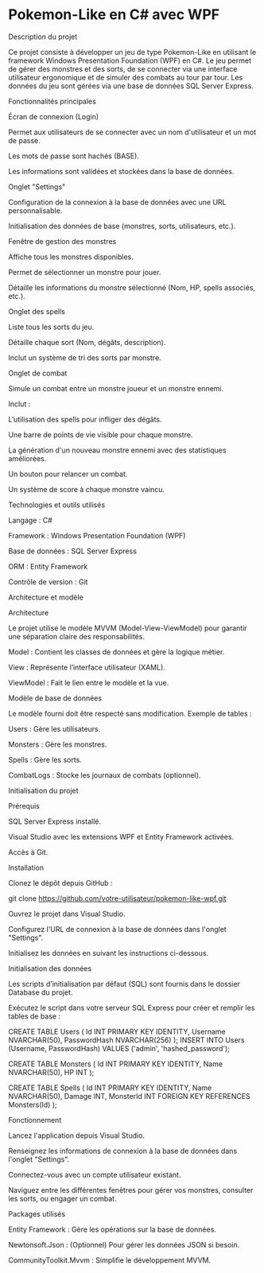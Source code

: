 # Pokemon-Like en C# avec WPF

Description du projet

Ce projet consiste à développer un jeu de type Pokemon-Like en utilisant le framework Windows Presentation Foundation (WPF) en C#. Le jeu permet de gérer des monstres et des sorts, de se connecter via une interface utilisateur ergonomique et de simuler des combats au tour par tour. Les données du jeu sont gérées via une base de données SQL Server Express.

Fonctionnalités principales

Écran de connexion (Login)

Permet aux utilisateurs de se connecter avec un nom d'utilisateur et un mot de passe.

Les mots de passe sont hachés (BASE).

Les informations sont validées et stockées dans la base de données.

Onglet "Settings"

Configuration de la connexion à la base de données avec une URL personnalisable.

Initialisation des données de base (monstres, sorts, utilisateurs, etc.).

Fenêtre de gestion des monstres

Affiche tous les monstres disponibles.

Permet de sélectionner un monstre pour jouer.

Détaille les informations du monstre sélectionné (Nom, HP, spells associés, etc.).

Onglet des spells

Liste tous les sorts du jeu.

Détaille chaque sort (Nom, dégâts, description).

Inclut un système de tri des sorts par monstre.

Onglet de combat

Simule un combat entre un monstre joueur et un monstre ennemi.

Inclut :

L’utilisation des spells pour infliger des dégâts.

Une barre de points de vie visible pour chaque monstre.

La génération d'un nouveau monstre ennemi avec des statistiques améliorées.

Un bouton pour relancer un combat.

Un système de score à chaque monstre vaincu.

Technologies et outils utilisés

Langage : C#

Framework : Windows Presentation Foundation (WPF)

Base de données : SQL Server Express

ORM : Entity Framework

Contrôle de version : Git

Architecture et modèle

Architecture

Le projet utilise le modèle MVVM (Model-View-ViewModel) pour garantir une séparation claire des responsabilités.

Model : Contient les classes de données et gère la logique métier.

View : Représente l’interface utilisateur (XAML).

ViewModel : Fait le lien entre le modèle et la vue.

Modèle de base de données

Le modèle fourni doit être respecté sans modification. Exemple de tables :

Users : Gère les utilisateurs.

Monsters : Gère les monstres.

Spells : Gère les sorts.

CombatLogs : Stocke les journaux de combats (optionnel).

Initialisation du projet

Prérequis

SQL Server Express installé.

Visual Studio avec les extensions WPF et Entity Framework activées.

Accès à Git.

Installation

Clonez le dépôt depuis GitHub :

git clone https://github.com/votre-utilisateur/pokemon-like-wpf.git

Ouvrez le projet dans Visual Studio.

Configurez l'URL de connexion à la base de données dans l'onglet "Settings".

Initialisez les données en suivant les instructions ci-dessous.

Initialisation des données

Les scripts d’initialisation par défaut (SQL) sont fournis dans le dossier Database du projet.

Exécutez le script dans votre serveur SQL Express pour créer et remplir les tables de base :

CREATE TABLE Users (
    Id INT PRIMARY KEY IDENTITY,
    Username NVARCHAR(50),
    PasswordHash NVARCHAR(256)
);
INSERT INTO Users (Username, PasswordHash) VALUES ('admin', 'hashed_password');

CREATE TABLE Monsters (
    Id INT PRIMARY KEY IDENTITY,
    Name NVARCHAR(50),
    HP INT
);

CREATE TABLE Spells (
    Id INT PRIMARY KEY IDENTITY,
    Name NVARCHAR(50),
    Damage INT,
    MonsterId INT FOREIGN KEY REFERENCES Monsters(Id)
);

Fonctionnement

Lancez l'application depuis Visual Studio.

Renseignez les informations de connexion à la base de données dans l'onglet "Settings".

Connectez-vous avec un compte utilisateur existant.

Naviguez entre les différentes fenêtres pour gérer vos monstres, consulter les sorts, ou engager un combat.

Packages utilisés

Entity Framework : Gère les opérations sur la base de données.

Newtonsoft.Json : (Optionnel) Pour gérer les données JSON si besoin.

CommunityToolkit.Mvvm : Simplifie le développement MVVM.
